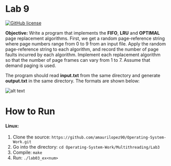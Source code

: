 # Lab 9

[![GitHub license](https://img.shields.io/badge/license-MIT-blue.svg)](https://raw.githubusercontent.com/amaurilopez90/Operating-System-Work/master/LICENSE)

**Objective:** Write a program that implements the **FIFO**, **LRU** and **OPTIMAL** page replacement algorithms. First, we get a random page-reference string
where page numbers range from 0 to 9 from an input file. Apply the random page-reference string to each algorithm, and record the number of page faults incurred
by each algorithm. Implement each replacement algorithm so that the number of page frames can vary from 1 to 7. Assume that demand paging is used. 

The program should read **input.txt** from the same directory and generate **output.txt** in the same directory. The formats are shown below:

  ![alt text](https://imgur.com/xDZx9Jr)
                                            
# How to Run

#### Linux:

1. Clone the source: `https://github.com/amaurilopez90/Operating-System-Work.git`
2. Go into the directory: `cd Operating-System-Work/Multithreading/Lab3`
3. Compile: `make`
4. Run: `./lab03_ex<num>` 
